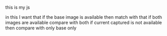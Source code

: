 this is my js 

<script>
    window.addEventListener("DOMContentLoaded", async () => {
        const video = document.getElementById("video");
        const canvas = document.getElementById("canvas");
        const capturedImage = document.getElementById("capturedImage");
        const EntryTypeInput = document.getElementById("EntryType");
        const statusText = document.getElementById("statusText");
        const videoContainer = document.getElementById("videoContainer");
        const punchInButton = document.getElementById("PunchIn");
        const punchOutButton = document.getElementById("PunchOut");

        if (punchInButton) punchInButton.style.display = "none";
        if (punchOutButton) punchOutButton.style.display = "none";

        await Promise.all([
            faceapi.nets.tinyFaceDetector.loadFromUri('/TSUISLARS/faceApi'),
            faceapi.nets.faceLandmark68Net.loadFromUri('/TSUISLARS/faceApi'),
            faceapi.nets.faceRecognitionNet.loadFromUri('/TSUISLARS/faceApi')
        ]);

        const safeUserName = userName.replace(/\s+/g, "%20");
        const timestamp = Date.now();

        const baseImageUrl = `/TSUISLARS/Images/${userId}-${safeUserName}.jpg?t=${timestamp}`;
        const capturedImageUrl = `/TSUISLARS/Images/${userId}-Captured.jpg?t=${timestamp}`;

        let baseDescriptor = null;
        let capturedDescriptor = null;

        try {
            baseDescriptor = await loadDescriptor(baseImageUrl);
            capturedDescriptor = await loadDescriptor(capturedImageUrl);
        } catch (err) {
            console.warn("Error loading descriptors:", err);
        }

        if (!baseDescriptor && !capturedDescriptor) {
            statusText.textContent = "❌ No reference image(s) found. Please upload your image.";
            return;
        }

        let faceMatcher = null;
        let matchMode = "";

        if (baseDescriptor && capturedDescriptor) {
            faceMatcher = new faceapi.FaceMatcher(
                [new faceapi.LabeledFaceDescriptors(userId, [baseDescriptor, capturedDescriptor])],
                0.35
            );
            matchMode = "both";
        } else if (baseDescriptor) {
            faceMatcher = new faceapi.FaceMatcher(
                [new faceapi.LabeledFaceDescriptors(userId, [baseDescriptor])],
                0.35
            );
            matchMode = "baseOnly";
        } else {
            statusText.textContent = "⚠️ Only captured image found. Please upload your image.";
            return;
        }

        startVideo();

        function startVideo() {
            navigator.mediaDevices.getUserMedia({ video: { facingMode: "user" } })
                .then(stream => {
                    video.srcObject = stream;
                    video.onloadeddata = () => requestAnimationFrame(detectAndMatchFace);
                })
                .catch(console.error);
        }

        let matchFound = false;

        async function detectAndMatchFace() {
            if (matchFound) return;

            const detections = await faceapi
                .detectAllFaces(video, new faceapi.TinyFaceDetectorOptions({ inputSize: 320 }))
                .withFaceLandmarks()
                .withFaceDescriptors();

            if (detections.length === 0) {
                statusText.textContent = "No face detected";
                videoContainer.style.borderColor = "gray";
                return requestAnimationFrame(detectAndMatchFace);
            }

            if (detections.length > 1) {
                statusText.textContent = "❌ Multiple faces detected. Please ensure only one face is visible.";
                videoContainer.style.borderColor = "red";
                return requestAnimationFrame(detectAndMatchFace);
            }

            const detection = detections[0];
            const match = faceMatcher.findBestMatch(detection.descriptor);

            if (match.label === userId && match.distance < 0.35) {
    if (matchMode === "both") {
        const distToBase = faceapi.euclideanDistance(detection.descriptor, baseDescriptor);
        const distToCaptured = faceapi.euclideanDistance(detection.descriptor, capturedDescriptor);

        if (distToBase < 0.35 && distToCaptured < 0.35) {
            onMatchSuccess();
        } else {
            statusText.textContent = "❌ Face does not match with uploaded images.";
            videoContainer.style.borderColor = "red";
        }
    } else {
        onMatchSuccess();
    }
} else {
    statusText.textContent = "❌ Face does not match with reference images.";
    videoContainer.style.borderColor = "red";
}

            requestAnimationFrame(detectAndMatchFace);
        }

        function onMatchSuccess() {
            statusText.textContent = `${userName}, Face matched ✅`;
            matchFound = true;
            videoContainer.style.borderColor = "green";
            setTimeout(() => {
                showSuccessAndCapture();
            }, 1000);
        }

        function showSuccessAndCapture() {
            const captureCanvas = document.createElement("canvas");
            captureCanvas.width = video.videoWidth;
            captureCanvas.height = video.videoHeight;

            const ctx = captureCanvas.getContext("2d");
            ctx.translate(captureCanvas.width, 0);
            ctx.scale(-1, 1);
            ctx.drawImage(video, 0, 0, captureCanvas.width, captureCanvas.height);

            const imageCaptured = captureCanvas.toDataURL("image/jpeg");
            capturedImage.src = imageCaptured;
            capturedImage.style.display = "block";
            video.style.display = "none";

            if (punchInButton) punchInButton.style.display = "inline-block";
            if (punchOutButton) punchOutButton.style.display = "inline-block";

            window.capturedDataURL = imageCaptured;
        }

        async function loadDescriptor(imageUrl) {
            try {
                const img = await faceapi.fetchImage(imageUrl);
                const detection = await faceapi
                    .detectSingleFace(img, new faceapi.TinyFaceDetectorOptions())
                    .withFaceLandmarks()
                    .withFaceDescriptor();
                return detection?.descriptor || null;
            } catch (err) {
                console.warn(`Error loading descriptor from ${imageUrl}:`, err);
                return null;
            }
        }

        function resetToRetry() {
            setTimeout(() => {
                statusText.textContent = "Please align your face properly.";
                if (punchInButton) punchInButton.style.display = "none";
                if (punchOutButton) punchOutButton.style.display = "none";
                capturedImage.style.display = "none";
                video.style.display = "block";
                matchFound = false;
                requestAnimationFrame(detectAndMatchFace);
            }, 2000);
        }

        window.captureImageAndSubmit = async function (entryType) {
            if (!window.capturedDataURL) {
                alert("❌ No image captured.");
                statusText.textContent = "Please try again — no image captured.";
                return;
            }

            statusText.textContent = "🔍 Verifying captured image before submission...";

            try {
                const img = await faceapi.fetchImage(window.capturedDataURL);
                const detections = await faceapi
                    .detectAllFaces(img, new faceapi.TinyFaceDetectorOptions({ inputSize: 320 }))
                    .withFaceLandmarks()
                    .withFaceDescriptors();

                if (detections.length === 0) {
                    statusText.textContent = "❌ No face found in captured image.";
                    videoContainer.style.borderColor = "gray";
                    return resetToRetry();
                }

                if (detections.length > 1) {
                    statusText.textContent = "❌ Multiple faces detected in captured image.";
                    videoContainer.style.borderColor = "red";
                    return resetToRetry();
                }

                const detection = detections[0];
                const match = faceMatcher.findBestMatch(detection.descriptor);

                if (match.label === userId && match.distance < 0.35) {
                    if (matchMode === "both") {
    const distToBase = faceapi.euclideanDistance(detection.descriptor, baseDescriptor);
    const distToCaptured = faceapi.euclideanDistance(detection.descriptor, capturedDescriptor);

    if (distToBase >= 0.35 && distToCaptured >= 0.35) {
        statusText.textContent = "❌ Captured face does not match reference image.";
        videoContainer.style.borderColor = "red";

        onMatchFailure();
        return resetToRetry();
    }
}

                    
                    statusText.textContent = "✅ Verified! Submitting...";
                    EntryTypeInput.value = entryType;

                    Swal.fire({
                        title: "Please wait...",
                        allowOutsideClick: false,
                        showConfirmButton: false,
                        didOpen: () => Swal.showLoading()
                    });

                    fetch("/TSUISLARS/Geo/AttendanceData", {
                        method: "POST",
                        headers: { "Content-Type": "application/json" },
                        body: JSON.stringify({ Type: entryType, ImageData: window.capturedDataURL })
                    })
                        .then(res => res.json())
                        .then(data => {
                            const now = new Date().toLocaleString();
                            if (data.success) {
                                statusText.textContent = "";
                                Swal.fire("Thank you!", `Attendance Recorded.\nDate & Time: ${now}`, "success")
                                    .then(() => location.reload());
                            } else {
                                Swal.fire("Face Verified, But Error!","Server rejected attendance.", "error")
                                    .then(() => location.reload());
                            }
                        })
                        .catch(() => {
                            Swal.fire("Error!", "Submission failed.", "error");
                        });

                } else {
                    statusText.textContent = "❌ Final face check failed. Please try again.";
                    videoContainer.style.borderColor = "red";
                    onMatchFailure();
                    return resetToRetry();
                }

            } catch (err) {
                console.error("Error during final verification:", err);
                statusText.textContent = "❌ Error during final verification. Please try again.";
            }
        };
    });

    function onMatchFailure() {
        statusText.textContent = "Face not matched ❌";
        videoContainer.style.borderColor = "red";
        const entryType = document.getElementById("Entry")?.value || "";
        fetch("/TSUISLARS/Geo/LogFaceMatchFailure", {
            method: "POST",
            headers: { "Content-Type": "application/json" },
            body: JSON.stringify({ Type: entryType })
        });
    }
</script>

in this I want that if the base image is available then match with that if both images are available compare with both if current captured is not available then compare with only base only 
